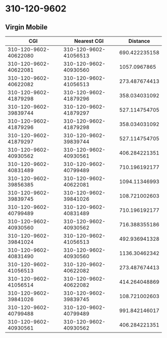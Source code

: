# 310-120-9602
## Virgin Mobile


| CGI | Nearest CGI | Distance |
|-----|-------------|----------|
| 310-120-9602-40622080 | 310-120-9602-41056513 | 690.422235158 |
| 310-120-9602-40622081 | 310-120-9602-40930560 | 1057.0967865 |
| 310-120-9602-40622082 | 310-120-9602-41056513 | 273.487674413 |
| 310-120-9602-41879298 | 310-120-9602-41879296 | 358.034031092 |
| 310-120-9602-39839744 | 310-120-9602-41879297 | 527.114754705 |
| 310-120-9602-41879296 | 310-120-9602-41879298 | 358.034031092 |
| 310-120-9602-41879297 | 310-120-9602-39839744 | 527.114754705 |
| 310-120-9602-40930562 | 310-120-9602-40930561 | 406.284221351 |
| 310-120-9602-40831489 | 310-120-9602-40799489 | 710.196192177 |
| 310-120-9602-39856385 | 310-120-9602-40622081 | 1094.11346993 |
| 310-120-9602-39839745 | 310-120-9602-39841026 | 108.721002603 |
| 310-120-9602-40799489 | 310-120-9602-40831489 | 710.196192177 |
| 310-120-9602-40930560 | 310-120-9602-40930562 | 716.388355186 |
| 310-120-9602-39841024 | 310-120-9602-41056513 | 492.936941328 |
| 310-120-9602-40831490 | 310-120-9602-40930560 | 1136.30462342 |
| 310-120-9602-41056513 | 310-120-9602-40622082 | 273.487674413 |
| 310-120-9602-41056514 | 310-120-9602-40622082 | 414.264048869 |
| 310-120-9602-39841026 | 310-120-9602-39839745 | 108.721002603 |
| 310-120-9602-40799488 | 310-120-9602-40799489 | 991.842146017 |
| 310-120-9602-40930561 | 310-120-9602-40930562 | 406.284221351 |
